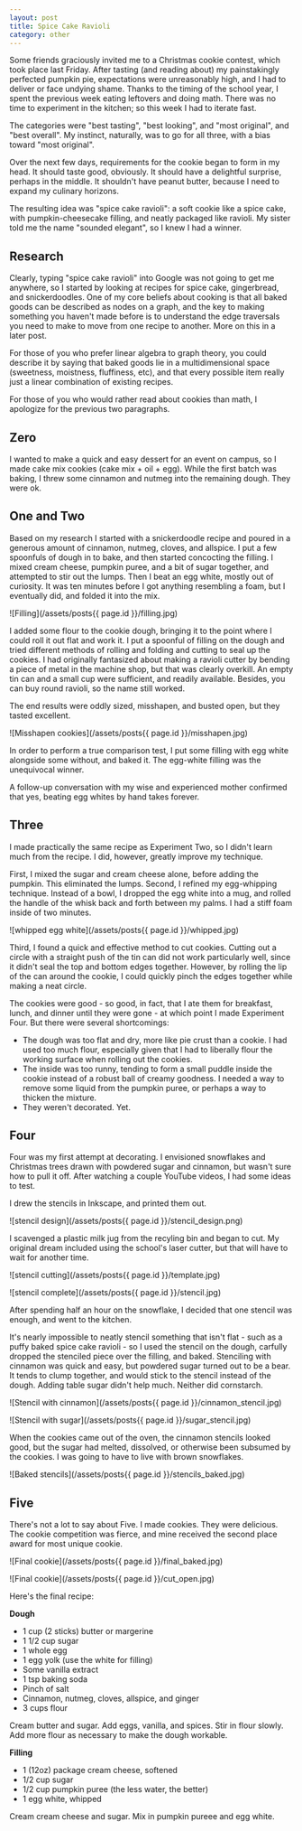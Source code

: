 ```yaml
---
layout: post
title: Spice Cake Ravioli
category: other
---
```


Some friends graciously invited me to a Christmas cookie contest, which took place last Friday.  After tasting (and reading about) my painstakingly perfected pumpkin pie, expectations were unreasonably high, and I had to deliver or face undying shame.  Thanks to the timing of the school year, I spent the previous week eating leftovers and doing math.  There was no time to experiment in the kitchen; so this week I had to iterate fast.  

The categories were "best tasting", "best looking", and "most original", and "best overall".  My instinct, naturally, was to go for all three, with a bias toward "most original".

Over the next few days, requirements for the cookie began to form in my head.  It should taste good, obviously.  It should have a delightful surprise, perhaps in the middle.  It shouldn't have peanut butter, because I need to expand my culinary horizons.

The resulting idea was "spice cake ravioli": a soft cookie like a spice cake, with pumpkin-cheesecake filling, and neatly packaged like ravioli.  My sister told me the name "sounded elegant", so I knew I had a winner.

## Research ##
Clearly, typing "spice cake ravioli" into Google was not going to get me anywhere, so I started by looking at recipes for spice cake, gingerbread, and snickerdoodles.  One of my core beliefs about cooking is that all baked goods can be described as nodes on a graph, and the key to making something you haven't made before is to understand the edge traversals you need to make to move from one recipe to another.  More on this in a later post.

For those of you who prefer linear algebra to graph theory, you could describe it by saying that baked goods lie in a multidimensional space (sweetness, moistness, fluffiness, etc), and that every possible item really just a linear combination of existing recipes.

For those of you who would rather read about cookies than math, I apologize for the previous two paragraphs.

## Zero ##
I wanted to make a quick and easy dessert for an event on campus, so I made cake mix cookies (cake mix + oil + egg).  While the first batch was baking, I threw some cinnamon and nutmeg into the remaining dough.  They were ok.

## One and Two ##

Based on my research I started with a snickerdoodle recipe and poured in a generous amount of cinnamon, nutmeg, cloves, and allspice.  I put a few spoonfuls of dough in to bake, and then started concocting the filling.  I mixed cream cheese, pumpkin puree, and a bit of sugar together, and attempted to stir out the lumps.  Then I beat an egg white, mostly out of curiosity.  It was ten minutes before I got anything resembling a foam, but I eventually did, and folded it into the mix.

![Filling](/assets/posts{{ page.id }}/filling.jpg)

I added some flour to the cookie dough, bringing it to the point where I could roll it out flat and work it.  I put a spoonful of filling on the dough and tried different methods of rolling and folding and cutting to seal up the cookies.  I had originally fantasized about making a ravioli cutter by bending a piece of metal in the machine shop, but that was clearly overkill.  An empty tin can and a small cup were sufficient, and readily available.  Besides, you can buy round ravioli, so the name still worked.

The end results were oddly sized, misshapen, and busted open, but they tasted excellent.

![Misshapen cookies](/assets/posts{{ page.id }}/misshapen.jpg)

In order to perform a true comparison test, I put some filling with egg white alongside some without, and baked it.  The egg-white filling was the unequivocal winner.

A follow-up conversation with my wise and experienced mother confirmed that yes, beating egg whites by hand takes forever.

## Three ##
I made practically the same recipe as Experiment Two, so I didn't learn much from the recipe.  I did, however, greatly improve my technique.

First, I mixed the sugar and cream cheese alone, before adding the pumpkin.  This eliminated the lumps.  Second, I refined my egg-whipping technique.  Instead of a bowl, I dropped the egg white into a mug, and rolled the handle of the whisk back and forth between my palms.  I had a stiff foam inside of two minutes.

![whipped egg white](/assets/posts{{ page.id }}/whipped.jpg)

Third, I found a quick and effective method to cut cookies. Cutting out a circle with a straight push of the tin can did not work particularly well, since it didn't seal the top and bottom edges together.  However, by rolling the lip of the can around the cookie, I could quickly pinch the edges together while making a neat circle.

The cookies were good - so good, in fact, that I ate them for breakfast, lunch, and dinner until they were gone - at which point I made Experiment Four.  But there were several shortcomings:
* The dough was too flat and dry, more like pie crust than a cookie.  I had used too much flour, especially given that I had to liberally flour the working surface when rolling out the cookies.
* The inside was too runny, tending to form a small puddle inside the cookie instead of a robust ball of creamy goodness. I needed a way to remove some liquid from the pumpkin puree, or perhaps a way to thicken the mixture.
* They weren't decorated.  Yet.

## Four ##
Four was my first attempt at decorating.  I envisioned snowflakes and Christmas trees drawn with powdered sugar and cinnamon, but wasn't sure how to pull it off.  After watching a couple YouTube videos, I had some ideas to test.

I drew the stencils in Inkscape, and printed them out.

![stencil design](/assets/posts{{ page.id }}/stencil_design.png)

I scavenged a plastic milk jug from the recyling bin and began to cut.  My original dream included using the school's laser cutter, but that will have to wait for another time.

![stencil cutting](/assets/posts{{ page.id }}/template.jpg)

![stencil complete](/assets/posts{{ page.id }}/stencil.jpg)

After spending half an hour on the snowflake, I decided that one stencil was enough, and went to the kitchen.

It's nearly impossible to neatly stencil something that isn't flat - such as a puffy baked spice cake ravioli - so I used the stencil on the dough, carfully dropped the stenciled piece over the filling, and baked.  Stenciling with cinnamon was quick and easy, but powdered sugar turned out to be a bear.  It tends to clump together, and would stick to the stencil instead of the dough.  Adding table sugar didn't help much. Neither did cornstarch.

![Stencil with cinnamon](/assets/posts{{ page.id }}/cinnamon_stencil.jpg)

![Stencil with sugar](/assets/posts{{ page.id }}/sugar_stencil.jpg)

When the cookies came out of the oven, the cinnamon stencils looked good, but the sugar had melted, dissolved, or otherwise been subsumed by the cookies. I was going to have to live with brown snowflakes.

![Baked stencils](/assets/posts{{ page.id }}/stencils_baked.jpg)

## Five ##
There's not a lot to say about Five.  I made cookies.  They were delicious.  The cookie competition was fierce, and mine received the second place award for most unique cookie.

![Final cookie](/assets/posts{{ page.id }}/final_baked.jpg)

![Final cookie](/assets/posts{{ page.id }}/cut_open.jpg)

Here's the final recipe:

**Dough**
* 1 cup (2 sticks) butter or margerine
* 1 1/2 cup sugar
* 1 whole egg
* 1 egg yolk (use the white for filling)
* Some vanilla extract
* 1 tsp baking soda
* Pinch of salt
* Cinnamon, nutmeg, cloves, allspice, and ginger
* 3 cups flour

Cream butter and sugar.  Add eggs, vanilla, and spices.  Stir in flour slowly.  Add more flour as necessary to make the dough workable.

**Filling**
* 1 (12oz) package cream cheese, softened
* 1/2 cup sugar
* 1/2 cup pumpkin puree (the less water, the better)
* 1 egg white, whipped

Cream cream cheese and sugar.  Mix in pumpkin pureee and egg white.
